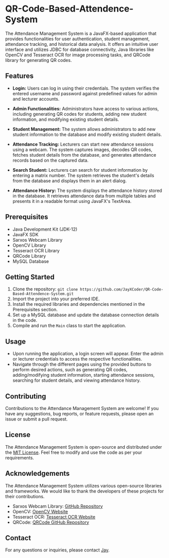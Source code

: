 # QR-Code-Based-Attendence-System

The Attendance Management System is a JavaFX-based application that provides functionalities for user authentication, student management, attendance tracking, and historical data analysis. It offers an intuitive user interface and utilizes JDBC for database connectivity, Java libraries like OpenCV and Tesseract OCR for image processing tasks, and QRCode library for generating QR codes.

## Features

- **Login:** Users can log in using their credentials. The system verifies the entered username and password against predefined values for admin and lecturer accounts.

- **Admin Functionalities:** Administrators have access to various actions, including generating QR codes for students, adding new student information, and modifying existing student details.

- **Student Management:** The system allows administrators to add new student information to the database and modify existing student details.

- **Attendance Tracking:** Lecturers can start new attendance sessions using a webcam. The system captures images, decodes QR codes, fetches student details from the database, and generates attendance records based on the captured data.

- **Search Student:** Lecturers can search for student information by entering a matrix number. The system retrieves the student's details from the database and displays them in an alert dialog.

- **Attendance History:** The system displays the attendance history stored in the database. It retrieves attendance data from multiple tables and presents it in a readable format using JavaFX's TextArea.

## Prerequisites

- Java Development Kit (JDK-12)
- JavaFX SDK
- Sarxos Webcam Library
- OpenCV Library
- Tesseract OCR Library
- QRCode Library
- MySQL Database

## Getting Started

1. Clone the repository: `git clone https://github.com/JayXCoder/QR-Code-Based-Attendence-System.git`
2. Import the project into your preferred IDE.
3. Install the required libraries and dependencies mentioned in the Prerequisites section.
4. Set up a MySQL database and update the database connection details in the code.
5. Compile and run the `Main` class to start the application.

## Usage

- Upon running the application, a login screen will appear. Enter the admin or lecturer credentials to access the respective functionalities.
- Navigate through the different pages using the provided buttons to perform desired actions, such as generating QR codes, adding/modifying student information, starting attendance sessions, searching for student details, and viewing attendance history.

## Contributing

Contributions to the Attendance Management System are welcome! If you have any suggestions, bug reports, or feature requests, please open an issue or submit a pull request.

## License

The Attendance Management System is open-source and distributed under the [MIT License](LICENSE). Feel free to modify and use the code as per your requirements.

## Acknowledgements

The Attendance Management System utilizes various open-source libraries and frameworks. We would like to thank the developers of these projects for their contributions.

- Sarxos Webcam Library: [GitHub Repository](https://github.com/sarxos/webcam-capture)
- OpenCV: [OpenCV Website](https://opencv.org/)
- Tesseract OCR: [Tesseract OCR Website](https://github.com/tesseract-ocr/tesseract)
- QRCode: [QRCode GitHub Repository](https://github.com/kenglxn/QRGen)

## Contact

For any questions or inquiries, please contact [Jay](mailto:jawaharganesh99jg@gmail.com).

